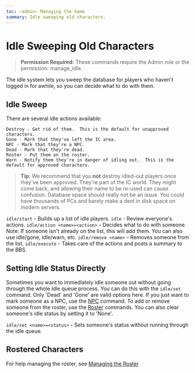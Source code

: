 ```yaml
---
toc: ~admin~ Managing the Game
summary: Idle sweeping old characters.
---
```

# Idle Sweeping Old Characters

> **Permission Required:** These commands require the Admin role or the permission: manage\_idle.

The idle system lets you sweep the database for players who haven't logged in for awhile, so you can decide what to do with them.

## Idle Sweep

There are several idle actions available:

    Destroy - Get rid of them.  This is the default for unapproved characters.
    Gone - Mark that they've left the IC area.
    NPC - Mark that they're a NPC. 
    Dead - Mark that they're dead.
    Roster - Put them on the roster.
    Warn - Notify them they're in danger of idling out.  This is the default for approved characters.

> **Tip:** We recommend that you **not** destroy idled-out players once they've been approved.  They're part of the IC world.  They might come back, and allowing their name to be re-used can cause confusion.  Database space should really not be an issue.  You could have thousands of PCs and barely make a dent in disk space on modern servers.

`idle/start` - Builds up a list of idle players.
`idle` - Review everyone's actions.
`idle/action <name>=<action>` - Decides what to do with someone.
        Note: If someone isn't already on the list, this will add them.
        You can also use idle/gone, idle/warn, etc.
`idle/remove <name>` - Removes someone from the list.
`idle/execute` - Takes care of the actions and posts a summary to the BBS.

## Setting Idle Status Directly

Sometimes you want to immediately idle someone out without going through the whole idle queue process.  You can do this with the `idle/set` command.  Only 'Dead' and 'Gone' are valid options here.  If you just want to mark someone as a NPC, use the [NPC](/help/npc) command.  To add or remove someone from the roster, use the [Roster](/help/manage_roster) commands.   You can also clear someone's idle status by setting it to 'None'.

`idle/set <name>=<status>` - Sets someone's status without running through the idle queue.

## Rostered Characters

For help managing the roster, see [Managing the Roster](/help/manage_roster)